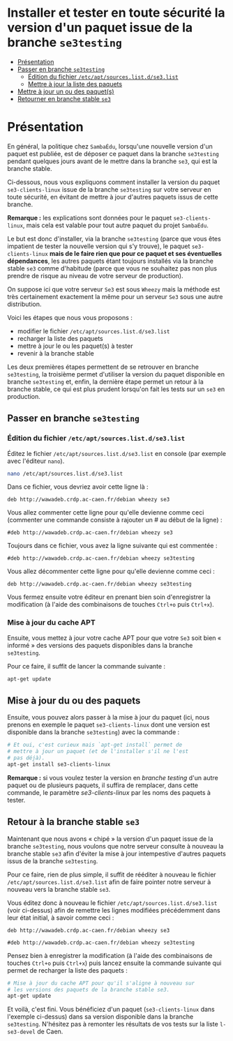 # Installer et tester en toute sécurité la version d'un paquet issue de la branche `se3testing`

* [Présentation](#présentation)
* [Passer en branche `se3testing`](#passer-en-branche-se3testing)
    * [Édition du fichier `/etc/apt/sources.list.d/se3.list`](#édition-du-fichier-etcaptsourceslistdse3list)
    * [Mettre à jour la liste des paquets](#mise-à-jour-du-cache-apt)
* [Mettre à jour un ou des paquet(s)](#mise-à-jour-du-ou-des-paquets)
* [Retourner en branche stable `se3`](#retour-à-la-branche-stable-se3)


# Présentation

En général, la politique chez `SambaÉdu`, lorsqu'une nouvelle
version d'un paquet est publiée, est de déposer ce paquet
dans la branche `se3testing` pendant quelques jours avant de
le mettre dans la branche `se3`, qui est la branche stable.

Ci-dessous, nous vous expliquons comment installer la
version du paquet `se3-clients-linux` issue de la branche
`se3testing` sur votre serveur en toute sécurité, en évitant
de mettre à jour d'autres paquets issus de cette branche.

**Remarque :** les explications sont données pour le paquet `se3-clients-linux`, mais cela est valable pour tout autre paquet du projet `SambaÉdu`.

Le but est donc d'installer, via la branche `se3testing`
(parce que vous êtes impatient de tester la nouvelle version
qui s'y trouve), le paquet `se3-clients-linux` **mais de le faire
rien que pour ce paquet et ses éventuelles dépendances**, les autres paquets étant toujours
installés via la branche stable `se3` comme d'habitude
(parce que vous ne souhaitez pas non plus prendre de risque
au niveau de votre serveur de production).

On suppose ici que votre serveur `Se3` est sous `Wheezy` mais
la méthode est très certainement exactement la même pour un
serveur `Se3` sous une autre distribution.

Voici les étapes que nous vous proposons :

* modifier le fichier `/etc/apt/sources.list.d/se3.list`
* recharger la liste des paquets
* mettre à jour le ou les paquet(s) à tester
* revenir à la branche stable

Les deux premières étapes permettent de se retrouver en branche `se3testing`, la troisième permet d'utiliser la version du paquet disponible en branche `se3testing` et, enfin, la dernière étape permet un retour à la branche stable, ce qui est plus prudent lorsqu'on fait les tests sur un `se3` en production.


## Passer en branche `se3testing`

### Édition du fichier `/etc/apt/sources.list.d/se3.list`

Éditez le fichier `/etc/apt/sources.list.d/se3.list` en
console (par exemple avec l'éditeur `nano`).
```sh
nano /etc/apt/sources.list.d/se3.list
```

Dans ce fichier, vous devriez avoir cette ligne là :
```
deb http://wawadeb.crdp.ac-caen.fr/debian wheezy se3
```

Vous allez commenter cette ligne pour qu'elle devienne
comme ceci (commenter une commande consiste à rajouter un # au début de la ligne) :
```
#deb http://wawadeb.crdp.ac-caen.fr/debian wheezy se3
```

Toujours dans ce fichier, vous avez la ligne suivante qui est commentée :
```
#deb http://wawadeb.crdp.ac-caen.fr/debian wheezy se3testing
```

Vous allez décommenter cette ligne pour qu'elle devienne
comme ceci :
```
deb http://wawadeb.crdp.ac-caen.fr/debian wheezy se3testing
```

Vous fermez ensuite votre éditeur en prenant bien soin
d'enregistrer la modification (à l'aide des combinaisons de touches `Ctrl+o` puis `Ctrl+x`).


### Mise à jour du cache APT

Ensuite, vous mettez à jour votre cache APT pour que votre
`Se3` soit bien « informé » des versions des paquets disponibles
dans la branche `se3testing`.

Pour ce faire, il suffit de lancer la commande suivante :
```sh
apt-get update
```


## Mise à jour du ou des paquets

Ensuite, vous pouvez alors passer à la mise à jour du paquet (ici, nous prenons en exemple le paquet
`se3-clients-linux` dont une version est disponible dans la branche `se3testing`) avec la commande :
```sh
# Et oui, c'est curieux mais `apt-get install` permet de
# mettre à jour un paquet (et de l'installer s'il ne l'est
# pas déjà).
apt-get install se3-clients-linux
```

**Remarque :** si vous voulez tester la version en *branche testing* d'un autre paquet ou de plusieurs paquets, il suffira de remplacer, dans cette commande, le paramètre *se3-clients-linux* par les noms des paquets à tester.


## Retour à la branche stable `se3`

Maintenant que nous avons « chipé » la version d'un paquet
issue de la branche `se3testing`, nous voulons que
notre serveur consulte à nouveau la branche stable `se3`
afin d'éviter la mise à jour intempestive
d'autres paquets issus de la branche `se3testing`.

Pour ce faire, rien de plus simple, il suffit de rééditer à nouveau
le fichier `/etc/apt/sources.list.d/se3.list` afin de faire
pointer notre serveur à nouveau vers la branche stable
`se3`.

Vous éditez donc à nouveau le fichier `/etc/apt/sources.list.d/se3.list`
(voir ci-dessus) afin de remettre les lignes modifiées précédemment
dans leur état initial, à savoir comme ceci :
```
deb http://wawadeb.crdp.ac-caen.fr/debian wheezy se3

#deb http://wawadeb.crdp.ac-caen.fr/debian wheezy se3testing

```

Pensez bien à enregistrer la modification (à l'aide des combinaisons de
touches `Ctrl+o` puis `Ctrl+x`) puis lancez ensuite la commande suivante qui permet de recharger la liste des paquets :
```sh
# Mise à jour du cache APT pour qu'il s'aligne à nouveau sur
# les versions des paquets de la branche stable se3.
apt-get update
```

Et voilà, c'est fini. Vous bénéficiez d'un paquet (`se3-clients-linux` dans l'exemple ci-dessus)
dans sa version disponible dans la branche `se3testing`. N'hésitez pas à remonter les résultats de vos tests sur la liste `l-se3-devel` de Caen.

